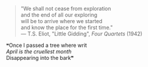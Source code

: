 >"We shall not cease from exploration<br/>
>and the end of all our exploring<br/>
>will be to arrive where we started<br/>
>and know the place for the first time."<br/>
>— T.S. Eliot, "Little Gidding", *Four Quartets* (1942)<br/>


❝Once I passed a tree where writ<br/>
*April is the cruellest month*<br/>
Disappearing into the bark❞<br/>


